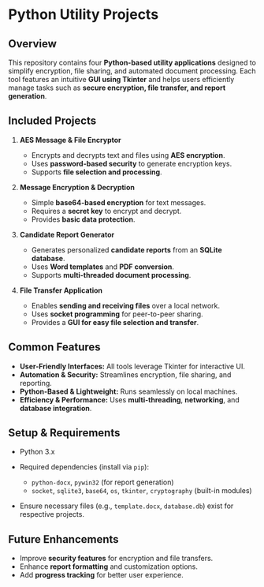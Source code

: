 # Python Utility Projects 

## Overview
This repository contains four **Python-based utility applications** designed to simplify encryption, file sharing, and automated document processing. Each tool features an intuitive **GUI using Tkinter** and helps users efficiently manage tasks such as **secure encryption, file transfer, and report generation**.

## Included Projects
1. **AES Message & File Encryptor**
   - Encrypts and decrypts text and files using **AES encryption**.
   - Uses **password-based security** to generate encryption keys.
   - Supports **file selection and processing**.

2. **Message Encryption & Decryption**
   - Simple **base64-based encryption** for text messages.
   - Requires a **secret key** to encrypt and decrypt.
   - Provides **basic data protection**.

3. **Candidate Report Generator**
   - Generates personalized **candidate reports** from an **SQLite database**.
   - Uses **Word templates** and **PDF conversion**.
   - Supports **multi-threaded document processing**.

4. **File Transfer Application**
   - Enables **sending and receiving files** over a local network.
   - Uses **socket programming** for peer-to-peer sharing.
   - Provides a **GUI for easy file selection and transfer**.

## Common Features
- **User-Friendly Interfaces:** All tools leverage Tkinter for interactive UI.
- **Automation & Security:** Streamlines encryption, file sharing, and reporting.
- **Python-Based & Lightweight:** Runs seamlessly on local machines.
- **Efficiency & Performance:** Uses **multi-threading**, **networking**, and **database integration**.

## Setup & Requirements
- Python 3.x
- Required dependencies (install via `pip`):
  - `python-docx`, `pywin32` (for report generation)
  - `socket`, `sqlite3`, `base64`, `os`, `tkinter`, `cryptography` (built-in modules)

- Ensure necessary files (e.g., `template.docx`, `database.db`) exist for respective projects.

## Future Enhancements
- Improve **security features** for encryption and file transfers.
- Enhance **report formatting** and customization options.
- Add **progress tracking** for better user experience.   
